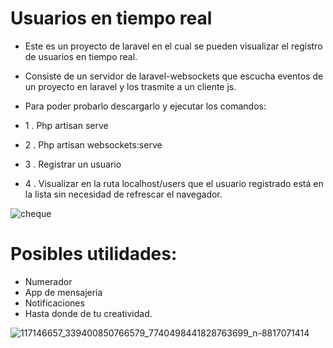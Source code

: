 
# Usuarios en tiempo real 


- Este es un proyecto de laravel en el cual se pueden visualizar el registro de usuarios en tiempo real.

- Consiste de un servidor de laravel-websockets que escucha eventos de un proyecto en laravel y los trasmite a un cliente js. 

- Para poder probarlo descargarlo y ejecutar los comandos:

-   1 . Php artisan serve
-   2 . Php artisan websockets:serve
-   3 . Registrar un usuario
-   4 . Visualizar en la ruta localhost/users que el usuario registrado está en la lista sin necesidad de refrescar el navegador.

![cheque](https://user-images.githubusercontent.com/27891908/181870651-33105b7b-b65a-4d9a-bcdf-9bccde2cc459.png)


# Posibles utilidades:

- Numerador
- App de mensajeria
- Notificaciones
- Hasta donde de tu creatividad.


![117146657_339400850766579_7740498441828763699_n-8817071414](https://user-images.githubusercontent.com/27891908/181870580-5a452357-4d01-45e2-9c24-5682cd13ff59.jpg)
